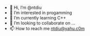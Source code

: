 - 👋 Hi, I’m @ntdiu
- 👀 I’m interested in progamming
- 🌱 I’m currently learning C++
- 💞️ I’m looking to collaborate on ...
- 📫 How to reach me ntdiu@yahu.c0m

<!---
ntdiu/ntdiu is a ✨ special ✨ repository because its `README.md` (this file) appears on your GitHub profile.
You can click the Preview link to take a look at your changes.
--->
